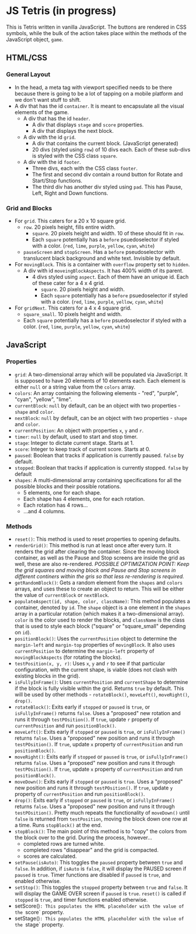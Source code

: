 # JS Tetris (in progress)
This is Tetris written in vanilla JavaScript. The buttons are rendered in CSS symbols, while the bulk of the action takes place within the methods of the JavaScript object, `game`.

## HTML/CSS
### General Layout
- In the head, a meta tag with viewport specified needs to be there because there is going to be a lot of tapping on a mobile platform and we don't want stuff to shift.
- A div that has the id `container`. It is meant to encapsulate all the visual elements of the game.
    - A div that has the id `header`.
        - A div that displays `stage` and `score` properties.
        - A div that displays the next block.
    - A div with the id `grid`.
        - A div that contains the current block. (JavaScript generated)
        - 20 divs (styled using `row`) of 10 divs each. Each of these sub-divs is styled with the CSS class `square`.
    - A div with the id `footer`.
        - Three divs, each with the CSS class `footer`.
        - The first and second div contain a round button for Rotate and Start/Stop functions.
        - The third div has another div styled using `pad`. This has Pause, Left, Right and Down functions.
### Grid and Blocks
- For `grid`. This caters for a 20 x 10 square grid.
    - `row`. 20 pixels height, fills entire width.
        - `square`. 20 pixels height and width. 10 of these should fit in `row`.
        - Each `square` potentially has a `before` psuedoselector if styled with a color. (`red`, `lime`, `purple`, `yellow`, `cyan`, `white`)
    - `pauseScreen` and `stopScreen`. Has a `before` pseudoselector with translucent black background and white text. Invisible by default.
- For `movingBlock`. This is a container with `overflow` property set to `hidden`.
    - A div with id `moveingBlockAspects`. It has 400% width of its parent.
        - 4 divs styled using `aspect`. Each of them have an unique id. Each of these cater for a 4 x 4 grid.
            - `square`. 20 pixels height and width.
            - Each `square` potentially has a `before` psuedoselector if styled with a color. (`red`, `lime`, `purple`, `yellow`, `cyan`, `white`)
 - For `gridNext`. This caters for a 4 x 4 square grid.
     - `square_small`. 10 pixels height and width.
     - Each `square` potentially has a `before` psuedoselector if styled with a color. (`red`, `lime`, `purple`, `yellow`, `cyan`, `white`)

## JavaScript
### Properties
- `grid`: A two-dimensional array which will be populated via JavaScript. It is supposed to have 20 elements of 10 elements each. Each element is either `null` or a string value from the `colors` array.
- `colors`: An array containing the following elements - "red", "purple", "cyan", "yellow", "lime".
- `currentBlock`: `null` by default, can be an object with two properties - `shape` and `color`.
- `nextBlock`: `null` by default, can be an object with two properties - `shape` and `color`.
- `currentPosition`: An object with properties `x`, `y` and `r`.
- `timer`: `null` by default, used to start and stop timer.
- `stage`: Integer to dictate current stage. Starts at 1.
- `score`: Integer to keep track of current score. Starts at 0.
- `paused`: Boolean that tracks if application is currently paused. `false` by default.
- `stopped`: Boolean that tracks if application is currently stopped. `false` by default
- `shapes`: A multi-dimensional array containing specifications for all the possible blocks and their possible rotations.
    - 5 elements, one for each shape.
    - Each shape has 4 elements, one for each rotation.
    - Each rotation has 4 rows...
    - ...and 4 columns. 

### Methods
- `reset()`: This method is used to reset properties to opening defaults.
- `renderGrid()`: This method is run at least once after every turn. It renders the grid after clearing the container. Since the moving block container, as well as the Pause and Stop screens are inside the grid as well, these are also re-rendered. *POSSIBLE OPTIMIZATION POINT: Keep the grid squares and moving block and Pause and Stop screens in different continers within the gris so that less re-rendering is required.*
- `getRandomBlock()`: Gets a random element from the `shapes` and `colors` arrays, and uses these to create an object to return. This will be either the value of `currentBlock` or `nextBlock`.
- `populateAspect(id, shape, color, className)`: This method populates a container, denoted by `id`. The `shape` object is a one element in the `shapes` array in a particular rotation (which makes it a two-dimensional array). `color` is the color used to render the blocks, and `className` is the class that is used to style each block ("square" or "square_small" depending on `id`).
- `positionBlock()`: Uses the `currentPosition` object to determine the `margin-left` and `margin-top` properties of `movingBlock`. It also uses `currentPosition` to determine the `margin-left` property of `movingBlockAspects` (for rotating the blocks).
- `testPosition(x, y, r)`: Uses `x`, `y` and `r` to see if that particular configuration, with the current shape, is viable (does not clash with existing blocks in the grid).
- `isFullyInFrame()`: Uses `currentPosition` and `currentShape` to determine if the block is fully visible within the grid. Returns `true` by default. This will be used by other methods - `rotateBlock()`, `moveLeft()`, `moveRight()`, `drop()`.
- `rotateBlock()`: Exits early if `stopped` or `paused` is `true`, or `isFullyInFrame()` returns `false`. Uses a "proposed" new rotation and runs it through `testPOsition()`. If `true`, update `r` property of `currentPosition` and run `positionBlock()`.
- `moveLeft()`: Exits early if `stopped` or `paused` is `true`, or `isFullyInFrame()` returns `false`. Uses a "proposed" new position and runs it through `testPOsition()`. If `true`, update `x` property of `currentPosition` and run `positionBlock()`.
- `moveRight()`: Exits early if `stopped` or `paused` is `true`, or `isFullyInFrame()` returns `false`. Uses a "proposed" new position and runs it through `testPOsition()`. If `true`, update `x` property of `currentPosition` and run `positionBlock()`.
- `moveDown()`: Exits early if `stopped` or `paused` is `true`. Uses a "proposed" new position and runs it through `testPOsition()`. If `true`, update `y` property of `currentPosition` and run `positionBlock()`.
- `drop()`: Exits early if `stopped` or `paused` is `true`, or `isFullyInFrame()` returns `false`. Uses a "proposed" new position and runs it through `testPOsition()`. Pretty much repeats the functionality of `moveDown()` until `false` is returned from `testPosition`, moving the block down one row at a time. Runs `stopBlock()` at the end.
- `stopBlock()`: The main point of this method is to "copy" the colors from the block over to the grid. During the process, however...
    - completed rows are turned white.
    - completed rows "disappear" and the grid is compacted.
    - scores are calculated.
- `setPause(isAuto)`: This toggles the `paused` property between `true` and `false`. In addition, if `isAuto` is `false`, it will display the PAUSED screen if `paused` is `true`. Timer functions are disabled if `paused` is `true`, and enabled otherwise.
- `setStop()`: This toggles the `stopped` property between `true` and `false`. It will display the GAME OVER screen if `paused` is `true`. `reset()` is called if `stopped` is `true`, and timer functions enabled otherwise.
- setScore()`: This populates the HTML placeholder with the value of the `score` property.
- setStage()`: This populates the HTML placeholder with the value of the `stage` property.


